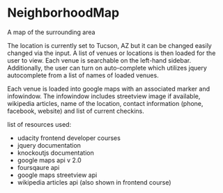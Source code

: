 # NeighborhoodMap
A map of the surrounding area

The location is currently set to Tucson, AZ but it can be changed easily changed via the input. A list of venues or locations is then loaded for the user to view. Each venue is searchable on the left-hand sidebar. Additionally, the user can turn on auto-complete which utilizes jquery autocomplete from a list of names of loaded venues.

Each venue is loaded into google maps with an associated marker and infowindow. The infowindow includes streetview image if available, wikipedia articles, name of the location, contact information (phone, facebook, website) and list of current checkins.

list of resources used:
- udacity frontend developer courses
- jquery documentation
- knockoutjs documentation
- google maps api v 2.0
- foursqaure api
- google maps streetview api
- wikipedia articles api (also shown in frontend course)

